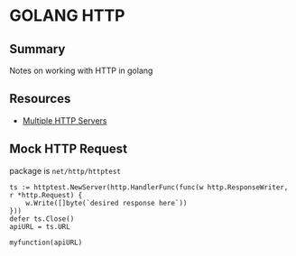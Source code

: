 # GOLANG HTTP

## Summary

Notes on working with HTTP in golang

## Resources

- [Multiple HTTP Servers](https://medium.com/rungo/running-multiple-http-servers-in-go-d15300f4e59f)

## Mock HTTP Request

package is `net/http/httptest`

```golang
ts := httptest.NewServer(http.HandlerFunc(func(w http.ResponseWriter, r *http.Request) {
    w.Write([]byte(`desired response here`))
}))
defer ts.Close()
apiURL = ts.URL

myfunction(apiURL)
```
